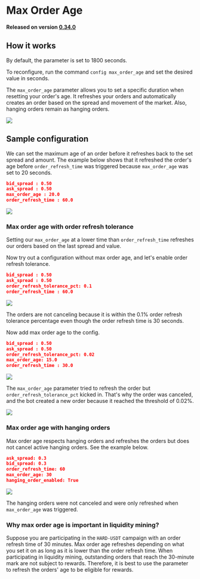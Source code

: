 # Max Order Age

**Released on version [0.34.0](/release-notes/0.34.0)**

## How it works

By default, the parameter is set to 1800 seconds.

To reconfigure, run the command `config max_order_age` and set the desired value in seconds.

The `max_order_age` parameter allows you to set a specific duration when resetting your order's age. It refreshes your orders and automatically creates an order based on the spread and movement of the market. Also, hanging orders remain as hanging orders.

![](/assets/img/config.gif)

## Sample configuration

We can set the maximum age of an order before it refreshes back to the set spread and amount. The example below shows that it refreshed the order's age before `order_refresh_time` was triggered because `max_order_age` was set to 20 seconds.

```json
bid_spread : 0.50
ask_spread : 0.50
max_order_age : 20.0
order_refresh_time : 60.0
```

![](/assets/img/max-order-age.png)

### Max order age with order refresh tolerance

Setting our `max_order_age` at a lower time than `order_refresh_time` refreshes our orders based on the last spread and value.

Now try out a configuration without max order age, and let's enable order refresh tolerance.

```json
bid_spread : 0.50
ask_spread : 0.50
order_refresh_tolerance_pct: 0.1
order_refresh_time : 60.0
```

![](/assets/img/order-refresh-tolerance.png)

The orders are not canceling because it is within the 0.1% order refresh tolerance percentage even though the order refresh time is 30 seconds.

Now add max order age to the config.

```json
bid_spread : 0.50
ask_spread : 0.50
order_refresh_tolerance_pct: 0.02
max_order_age: 15.0
order_refresh_time : 30.0
```

![](/assets/img/different-config.png)

The `max_order_age` parameter tried to refresh the order but `order_refresh_tolerance_pct` kicked in. That's why the order was canceled, and the bot created a new order because it reached the threshold of 0.02%.

![](/assets/img/different-config2.png)

### Max order age with hanging orders

Max order age respects hanging orders and refreshes the orders but does not cancel active hanging orders. See the example below.

```json
ask_spread: 0.3
bid_spread: 0.3
order_refresh_time: 60
max_order_age: 30
hanging_order_enabled: True
```

![](/assets/img/max_order_hanging_order.gif)

The hanging orders were not canceled and were only refreshed when `max_order_age` was triggered.

### Why max order age is important in liquidity mining?

Suppose you are participating in the `HARD-USDT` campaign with an order refresh time of 30 minutes. Max order age refreshes depending on what you set it on as long as it is lower than the order refresh time. When participating in liquidity mining, outstanding orders that reach the 30-minute mark are not subject to rewards. Therefore, it is best to use the parameter to refresh the orders' age to be eligible for rewards.
